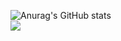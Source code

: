 ![Anurag's GitHub stats](https://github-readme-stats.vercel.app/api?username=yukiii0529&show_icons=true&theme=dracula)  
![](https://komarev.com/ghpvc/?username=yukiii0529&color=orange)
<!--
**yukiii0529/yukiii0529** is a ✨ _special_ ✨ repository because its `README.md` (this file) appears on your GitHub profile.

Here are some ideas to get you started:

- 🔭 I’m currently working on ...
- 🌱 I’m currently learning ...
- 👯 I’m looking to collaborate on ...
- 🤔 I’m looking for help with ...
- 💬 Ask me about ...
- 📫 How to reach me: ...
- 😄 Pronouns: ...
- ⚡ Fun fact: ...
-->
